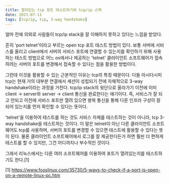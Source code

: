 ```yaml
---
title: 열려있는 tcp 포트 테스트하기와 tcp/ip 스택
date: 2021-07-11
tags: [tcp/ip, tcp, 3-way handshake]
---
```

얼마 전에 의외로 사람들이 tcp/ip stack을 잘 이해하지 못하고 있다는 느낌을 받았다.

흔히 'port telnet'이라고 부르는 open tcp 포트 테스트 방법이 있다.
보통 서버에 서비스를 올리고 client에서 서버의 서비스 포트에 연결할 수 있는지를 확인하기 위해 사용하는 테스트 방법으로 
어느 os에서나 제공하는 'telnet' 클라이언트 소프트웨어가 접속하려는 서버의 포트를 변경해서 접속할 수 있다는 점을 활용한 방법이다.

그런데 이것을 활용할 수 있는 근본적인 이유는 tcp의 특징 때문이다.
다들 아시다시피 tcp는 현재 거의 대부분 연결에서 세션이 성립되기 전에 자체적으로 3-way handshake이라는 과정을 거친다.
tcp/ip stack의 윗단으로 올라가기 이전에 이미 client -> server와 server -> client 통신을 완료한다는 얘기이다.
즉, 서비스가 잘 되고 안되고 이전에 서비스 포트만 열려 있으면 왕복 통신을 통해 다른 인프라 구성이 잘 되어 있는지를 먼저 확인할 수 있다는 뜻이다.

'telnet'을 이용하여 테스트를 하는 것도 서비스 자체를 테스트하는 것이 아니라, tcp 3-way handshake을 테스트하는 것이다.
이 말은 telnet이 아닌 다른 클라이언트 소프트웨어도 tcp를 사용하며, 서버의 포트를 변경할 수 있으면 테스트에 활용할 수 있다는 뜻이 된다.
물론 클라이언트 소프트웨어에서 로그를 잘 제공한다든가 하면 훨씬 더 편하게 테스트를 할 수 있지만, 그건 어디까지나 부수적인 것이다.

그래서 리눅스에서는 다른 여러 소프트웨어를 이용하여 포트가 열려있는지를 테스트하기도 한다.[1]

[1] https://www.fosslinux.com/35730/5-ways-to-check-if-a-port-is-open-on-a-remote-linux-pc.htm
